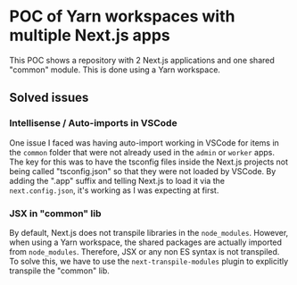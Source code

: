 # POC of Yarn workspaces with multiple Next.js apps

This POC shows a repository with 2 Next.js applications and one shared "common" module.
This is done using a Yarn workspace.

## Solved issues

### Intellisense / Auto-imports in VSCode

One issue I faced was having auto-import working in VSCode for items in the `common` folder that were not already used
in the `admin` or `worker` apps.
The key for this was to have the tsconfig files inside the Next.js projects not being called "tsconfig.json" so that
they were not loaded by VSCode. By adding the ".app" suffix and telling Next.js to load it via the `next.config.json`,
it's working as I was expecting at first.

### JSX in "common" lib

By default, Next.js does not transpile libraries in the `node_modules`. However, when using a Yarn workspace,
the shared packages are actually imported from `node_modules`. Therefore, JSX or any non ES syntax is not transpiled.
To solve this, we have to use the `next-transpile-modules` plugin to explicitly transpile the "common" lib.
